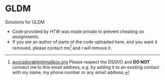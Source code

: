 # GLDM
Solutions for GLDM
* Code provided by HTW was made private to prevent cheating on assignments.
* If you are an author of parts of the code uploaded here, and you want it removed, please contact me[^1] and I will remove it.
[^1]: avocadorable@mailbox.org Please respect the DSGVO and **DO NOT** connect me to this email address, e.g. by adding it to an existing contact with my name, my phone number or any email address.
